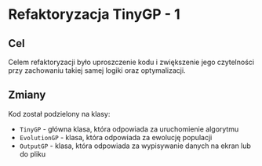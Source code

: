 # Refaktoryzacja TinyGP - 1

## Cel
Celem refaktoryzacji było uproszczenie kodu i zwiększenie jego czytelności przy zachowaniu takiej samej logiki oraz optymalizacji.

## Zmiany
Kod został podzielony na klasy:
- `TinyGP` - główna klasa, która odpowiada za uruchomienie algorytmu
- `EvolutionGP` - klasa, która odpowiada za ewolucję populacji
- `OutputGP` - klasa, która odpowiada za wypisywanie danych na ekran lub do pliku
